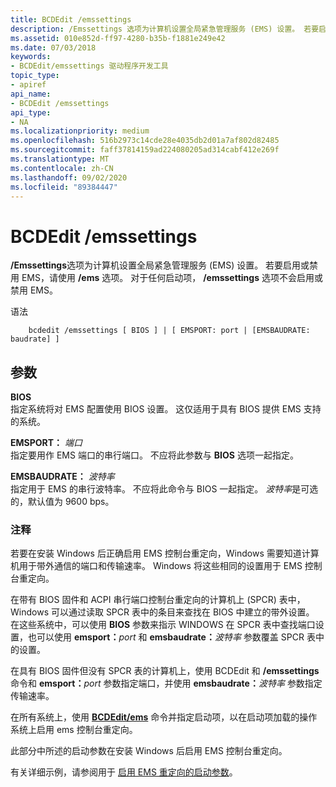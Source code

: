```yaml
---
title: BCDEdit /emssettings
description: /Emssettings 选项为计算机设置全局紧急管理服务 (EMS) 设置。 若要启用或禁用 EMS，请使用/ems 选项。 对于任何启动项，/emssettings 选项不会启用或禁用 EMS。
ms.assetid: 010e852d-ff97-4280-b35b-f1881e249e42
ms.date: 07/03/2018
keywords:
- BCDEdit/emssettings 驱动程序开发工具
topic_type:
- apiref
api_name:
- BCDEdit /emssettings
api_type:
- NA
ms.localizationpriority: medium
ms.openlocfilehash: 516b2973c14cde28e4035db2d01a7af802d82485
ms.sourcegitcommit: faff37814159ad224080205ad314cabf412e269f
ms.translationtype: MT
ms.contentlocale: zh-CN
ms.lasthandoff: 09/02/2020
ms.locfileid: "89384447"
---
```

# <a name="bcdedit-emssettings"></a>BCDEdit /emssettings


**/Emssettings**选项为计算机设置全局紧急管理服务 (EMS) 设置。 若要启用或禁用 EMS，请使用 **/ems** 选项。 对于任何启动项， **/emssettings** 选项不会启用或禁用 EMS。

语法 

```
    bcdedit /emssettings [ BIOS ] | [ EMSPORT: port | [EMSBAUDRATE: baudrate] ] 
```

<a name="parameters"></a>参数
----------

**BIOS**   
指定系统将对 EMS 配置使用 BIOS 设置。 这仅适用于具有 BIOS 提供 EMS 支持的系统。

 **EMSPORT：** *端口*   
指定要用作 EMS 端口的串行端口。 不应将此参数与 **BIOS** 选项一起指定。

**EMSBAUDRATE：** *波特率*   
指定用于 EMS 的串行波特率。 不应将此命令与 BIOS 一起指定。 *波特率*是可选的，默认值为 9600 bps。

### <a name="comments"></a>注释

若要在安装 Windows 后正确启用 EMS 控制台重定向，Windows 需要知道计算机用于带外通信的端口和传输速率。 Windows 将这些相同的设置用于 EMS 控制台重定向。

在带有 BIOS 固件和 ACPI 串行端口控制台重定向的计算机上 (SPCR) 表中，Windows 可以通过读取 SPCR 表中的条目来查找在 BIOS 中建立的带外设置。 在这些系统中，可以使用 **BIOS** 参数来指示 WINDOWS 在 SPCR 表中查找端口设置，也可以使用 **emsport：**<em>port</em> 和 **emsbaudrate：**<em>波特率</em> 参数覆盖 SPCR 表中的设置。

在具有 BIOS 固件但没有 SPCR 表的计算机上，使用 BCDEdit 和 **/emssettings** 命令和 **emsport：**<em>port</em> 参数指定端口，并使用 **emsbaudrate：**<em>波特率</em> 参数指定传输速率。

在所有系统上，使用 [**BCDEdit/ems**](bcdedit--ems.md) 命令并指定启动项，以在启动项加载的操作系统上启用 ems 控制台重定向。

此部分中所述的启动参数在安装 Windows 后启用 EMS 控制台重定向。 

有关详细示例，请参阅用于 [启用 EMS 重定向的启动参数](./boot-parameters-to-enable-ems-redirection.md)。

 

